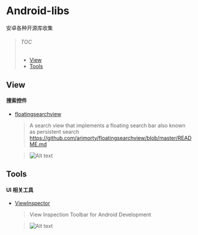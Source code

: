 # Android-libs
安卓各种开源库收集

> ###### TOC
> + [View](#View)
> + [Tools](#Tools)

  
  
## <a name="View">View

#### 搜索控件

+ [floatingsearchview][]  

  > A search view that implements a floating search bar also known as persistent search https://github.com/arimorty/floatingsearchview/blob/master/README.md
  
  > ![Alt text](https://github.com/arimorty/floatingsearchview/raw/master/images/inaction.gif)

   [floatingsearchview]: https://github.com/arimorty/floatingsearchview

## <a name="Tools">Tools

#### UI 相关工具

+ [ViewInspector][]

  >View Inspection Toolbar for Android Development 
  
  > ![Alt text](https://github.com/xfumihiro/ViewInspector/raw/master/images/sample.gif)
  
   [ViewInspector]: https://github.com/xfumihiro/ViewInspector
